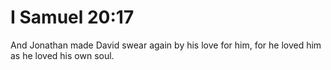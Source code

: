 # I Samuel 20:17

And Jonathan made David swear again by his love for him, for he loved him as he loved his own soul.

